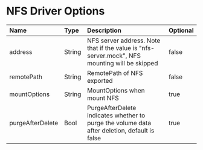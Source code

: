 # NFS Driver Options

|Name|Type|Description|Optional|
|:-|:-|:-|:-|
|address|String|NFS server address. Note that if the value is "nfs-server.mock", NFS mounting will be skipped|false|
|remotePath|String|RemotePath of NFS exported|false|
|mountOptions|String|MountOptions when mount NFS|true|
|purgeAfterDelete|Bool|PurgeAfterDelete indicates whether to purge the volume data after deletion, default is false|true|

